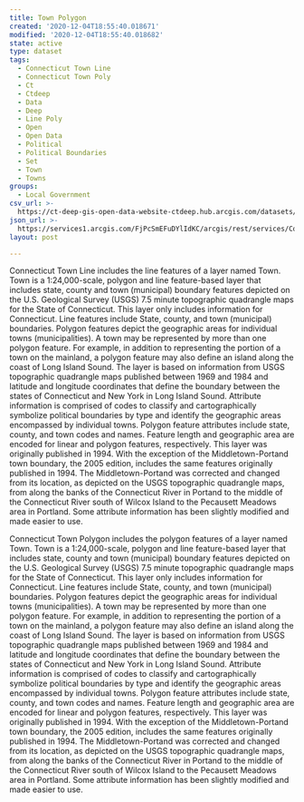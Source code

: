 ```yaml
---
title: Town Polygon
created: '2020-12-04T18:55:40.018671'
modified: '2020-12-04T18:55:40.018682'
state: active
type: dataset
tags:
  - Connecticut Town Line
  - Connecticut Town Poly
  - Ct
  - Ctdeep
  - Data
  - Deep
  - Line Poly
  - Open
  - Open Data
  - Political
  - Political Boundaries
  - Set
  - Town
  - Towns
groups:
  - Local Government
csv_url: >-
  https://ct-deep-gis-open-data-website-ctdeep.hub.arcgis.com/datasets/df1f6d681b7e41dca8bdd03fc9ae0dd6_1.csv?outSR=%7B%22latestWkid%22%3A2234%2C%22wkid%22%3A102656%7D
json_url: >-
  https://services1.arcgis.com/FjPcSmEFuDYlIdKC/arcgis/rest/services/Connecticut_Towns_NoLabels/FeatureServer/1
layout: post

---
```

Connecticut Town Line includes the line features of a layer named Town. Town is a 1:24,000-scale, polygon and line feature-based layer that includes state, county and town (municipal) boundary features depicted on the U.S. Geological Survey (USGS) 7.5 minute topographic quadrangle maps for the State of Connecticut. This layer only includes information for Connecticut. Line features include State, county, and town (municipal) boundaries. Polygon features depict the geographic areas for individual towns (municipalities). A town may be represented by more than one polygon feature. For example, in addition to representing the portion of a town on the mainland, a polygon feature may also define an island along the coast of Long Island Sound. The layer is based on information from USGS topographic quadrangle maps published between 1969 and 1984 and latitude and longitude coordinates that define the boundary between the states of Connecticut and New York in Long Island Sound. Attribute information is comprised of codes to classify and cartographically symbolize political boundaries by type and identify the geographic areas encompassed by individual towns. Polygon feature attributes include state, county, and town codes and names. Feature length and geographic area are encoded for linear and polygon features, respectively. This layer was originally published in 1994. With the exception of the Middletown-Portand town boundary, the 2005 edition, includes the same features originally published in 1994. The Middletown-Portand was corrected and changed from its location, as depicted on the USGS topographic quadrangle maps, from along the banks of the Connecticut River in Portand to the middle of the Connecticut River south of Wilcox Island to the Pecausett Meadows area in Portland. Some attribute information has been slightly modified and made easier to use.

Connecticut Town Polygon includes the polygon features of a layer named Town. Town is a 1:24,000-scale, polygon and line feature-based layer that includes state, county and town (municipal) boundary features depicted on the U.S. Geological Survey (USGS) 7.5 minute topographic quadrangle maps for the State of Connecticut. This layer only includes information for Connecticut. Line features include State, county, and town (municipal) boundaries. Polygon features depict the geographic areas for individual towns (municipalities). A town may be represented by more than one polygon feature. For example, in addition to representing the portion of a town on the mainland, a polygon feature may also define an island along the coast of Long Island Sound. The layer is based on information from USGS topographic quadrangle maps published between 1969 and 1984 and latitude and longitude coordinates that define the boundary between the states of Connecticut and New York in Long Island Sound. Attribute information is comprised of codes to classify and cartographically symbolize political boundaries by type and identify the geographic areas encompassed by individual towns. Polygon feature attributes include state, county, and town codes and names. Feature length and geographic area are encoded for linear and polygon features, respectively. This layer was originally published in 1994. With the exception of the Middletown-Portand town boundary, the 2005 edition, includes the same features originally published in 1994. The Middletown-Portand was corrected and changed from its location, as depicted on the USGS topographic quadrangle maps, from along the banks of the Connecticut River in Portand to the middle of the Connecticut River south of Wilcox Island to the Pecausett Meadows area in Portland. Some attribute information has been slightly modified and made easier to use.
